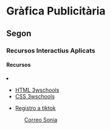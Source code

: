 <!DOCTYPE html>
<html lang="en">
<head>
    <meta charset="UTF-8">
    <meta name="viewport" content="width=device-width, initial-scale=1.0">
    <title>Document</title>
</head>
<body>
 <h1> Gràfica Publicitària</h1>
 <h2>Segon</h2>
<h3>Recursos Interactius Aplicats</h3>

<h4>Recursos</h4>
<UL></UL>
<LI><a href="https://github.com/SoniaTormo"></a></LI>
<ul>
    <li><a href="https://www.w3schools.com/html/default.asp">HTML 3wschools</a></li>
    <li><a href="https://www.w3schools.com/css/default.asp">CSS 3wschools</a></li>
</ul>
<ul>
    <li><a href="https://www.tiktok.com/es/">Registro a tiktok</a></li>
    <ul>
        <p><a href="https://mail.google.com/mail/u/0/#inbox">Correo Sonia</a></p>
    </ul>
</ul>
</body>
</html>
